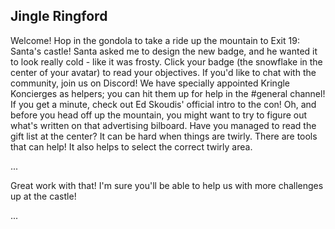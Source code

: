 ## Jingle Ringford

Welcome! Hop in the gondola to take a ride up the mountain to Exit 19: Santa's castle!
Santa asked me to design the new badge, and he wanted it to look really cold - like it was frosty.
Click your badge (the snowflake in the center of your avatar) to read your objectives.
If you'd like to chat with the community, join us on Discord!
We have specially appointed Kringle Koncierges as helpers; you can hit them up for help in the #general channel!
If you get a minute, check out Ed Skoudis' official intro to the con!
Oh, and before you head off up the mountain, you might want to try to figure out what's written on that advertising bilboard.
Have you managed to read the gift list at the center?
It can be hard when things are twirly. There are tools that can help!
It also helps to select the correct twirly area.

...

Great work with that! I'm sure you'll be able to help us with more challenges up at the castle!

...

